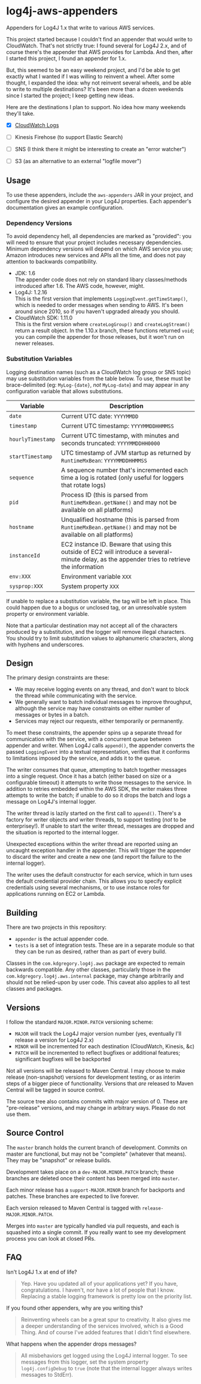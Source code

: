 # log4j-aws-appenders

Appenders for Log4J 1.x that write to various AWS services.

This project started because I couldn't find an appender that would write to CloudWatch.
That's not strictly true: I found several for Log4J 2.x, and of course there's the
appender that AWS provides for Lambda. And then, after I started this project, I found
an appender for 1.x.

But, this seemed to be an easy weekend project, and I'd be able to get exactly what I
wanted if I was willing to reinvent a wheel. After some thought, I expanded the idea:
why not reinvent several wheels, and be able to write to multiple destinations? It's
been more than a dozen weekends since I started the project; I keep getting new ideas.

Here are the destinations I plan to support. No idea how many weekends they'll take.

* [x] [CloudWatch Logs](Docs/cloudwatch.md)
* [ ] Kinesis Firehose (to support Elastic Search)
* [ ] SNS (I think there it might be interesting to create an "error watcher")
* [ ] S3 (as an alternative to an external "logfile mover")



## Usage

To use these appenders, include the `aws-appenders` JAR in your project, and configure
the desired appender in your Log4J properties. Each appender's documentation gives an
example configuration.

### Dependency Versions

To avoid dependency hell, all dependencies are marked as "provided": you will need
to ensure that your project includes necessary dependencies. Minimum dependency
versions will depend on which AWS service you use; Amazon introduces new services
and APIs all the time, and does not pay attention to backwards compatibility.

* JDK: 1.6  
  The appender code does not rely on standard libary classes/methods introduced
  after 1.6. The AWS code, however, might.
* Log4J: 1.2.16  
  This is the first version that implements `LoggingEvent.getTimeStamp()`, which
  is needed to order messages when sending to AWS. It's been around since 2010,
  so if you haven't upgraded already you should.
* CloudWatch SDK: 1.11.0  
  This is the first version where `createLogGroup()` and `createLogStream()` return
  a result object. In the 1.10.x branch, these functions returned `void`; you can
  compile the appender for those releases, but it won't run on newer releases.


### Substitution Variables

Logging destination names (such as a CloudWatch log group or SNS topic) may use substitution variables
from the table below. To use, these must be brace-delimited (eg: `MyLog-{date}`, _not_ `MyLog-date`)
and may appear in any configuration variable that allows substitutions.


Variable            | Description
--------------------|----------------------------------------------------------------
`date`              | Current UTC date: `YYYYMMDD`
`timestamp`         | Current UTC timestamp: `YYYYMMDDHHMMSS`
`hourlyTimestamp`   | Current UTC timestamp, with minutes and seconds truncated: `YYYYMMDDHH0000`
`startTimestamp`    | UTC timestamp of JVM startup as returned by `RuntimeMxBean`: `YYYYMMDDHHMMSS`
`sequence`          | A sequence number that's incremented each time a log is rotated (only useful for loggers that rotate logs)
`pid`               | Process ID (this is parsed from `RuntimeMxBean.getName()` and may not be available on all platforms)
`hostname`          | Unqualified hostname (this is parsed from `RuntimeMxBean.getName()` and may not be available on all platforms)
`instanceId`        | EC2 instance ID. Beware that using this outside of EC2 will introduce a several-minute delay, as the appender tries to retrieve the information
`env:XXX`           | Environment variable `XXX`
`sysprop:XXX`       | System property `XXX`

If unable to replace a substitution variable, the tag will be left in place. This could happen due
to a bogus or unclosed tag, or an unresolvable system property or environment variable.

Note that a particular destination may not accept all of the characters produced by a substitution,
and the logger will remove illegal characters. You should try to limit substitution values to
alphanumeric characters, along with hyphens and underscores.


## Design

The primary design constraints are these:

* We may receive logging events on any thread, and don't want to block the thread while communicating
  with the service.
* We generally want to batch individual messages to improve throughput, although the service may have
  constraints on either number of messages or bytes in a batch.
* Services may reject our requests, either temporarily or permanently.

To meet these constraints, the appender spins up a separate thread for communication with the service,
with a concurrent queue between appender and writer. When Log4J calls `append()`, the appender converts
the passed `LoggingEvent` into a textual representation, verifies that it conforms to limitations imposed
by the service, and adds it to the queue.

The writer consumes that queue, attempting to batch together messages into a single request. Once it
has a batch (either based on size or a configurable timeout) it attempts to write those messages to
the service. In addition to retries embedded within the AWS SDK, the writer makes three attempts to
write the batch; if unable to do so it drops the batch and logs a message on Log4J's internal logger.

The writer thread is lazily started on the first call to `append()`. There's a factory for writer
objects and writer threads, to support testing (_not_ to be enterprisey!). If unable to start the
writer thread, messages are dropped and the situation is reported to the internal logger.

Unexpected exceptions within the writer thread are reported using an uncaught exception handler in
the appender. This will trigger the appender to discard the writer and create a new one (and report
the failure to the internal logger).

The writer uses the default constructor for each service, which in turn uses the default credential
provider chain. This allows you to specify explicit credentials using several mechanisms, or to use
instance roles for applications running on EC2 or Lambda.


## Building

There are two projects in this repository:

* `appender` is the actual appender code.
* `tests` is a set of integration tests. These are in a separate module so that they can be run as
  desired, rather than as part of every build.

Classes in the `com.kdgregory.log4j.aws` package are expected to remain backwards compatible. Any
other classes, particularly those in the `com.kdgregory.log4j.aws.internal` package, may change
arbitrarily and should not be relied-upon by user code. This caveat also applies to all test
classes and packages.


## Versions

I follow the standard `MAJOR.MINOR.PATCH` versioning scheme:

* `MAJOR` will track the Log4J major version number (yes, eventually I'll release a version for Log4J 2.x)
* `MINOR` will be incremented for each destination (CloudWatch, Kinesis, &c)
* `PATCH` will be incremented to reflect bugfixes or additional features; significant bugfixes will be backported

Not all versions will be released to Maven Central. I may choose to make release (non-snapshot) versions for
development testing, or as interim steps of a bigger piece of functionality. Versions that _are_ released to
Maven Central will be tagged in source control.

The source tree also contains commits with major version of 0. These are "pre-release" versions, and may change
in arbitrary ways. Please do not use them.


## Source Control

The `master` branch holds the current branch of development. Commits on master are functional, but may
not be "complete" (whatever that means). They may be "snapshot" or release builds.

Development takes place on a `dev-MAJOR.MINOR.PATCH` branch; these branches are deleted once their
content has been merged into `master`.

Each minor release has a `support-MAJOR.MINOR` branch for backports and patches. These branches are
expected to live forever.

Each version released to Maven Central is tagged with `release-MAJOR.MINOR.PATCH`.

Merges into `master` are typically handled via pull requests, and each is squashed into a single commit. If
you really want to see my development process you can look at closed PRs.


## FAQ

Isn't Log4J 1.x at end of life?

> Yep. Have you updated all of your applications yet? If you have, congratulations.
  I haven't, nor have a lot of people that I know. Replacing a stable logging
  framework is pretty low on the priority list.

If you found other appenders, why are you writing this?

> Reinventing wheels can be a great spur to creativity. It also gives me a deeper
  understanding of the services involved, which is a Good Thing. And of course I've
  added features that I didn't find elsewhere.

What happens when the appender drops messages?

> All misbehaviors get logged using the Log4J internal logger. To see messages from
  this logger, set the system property `log4j.configDebug` to `true` (note that the
  internal logger always writes messages to StdErr).
